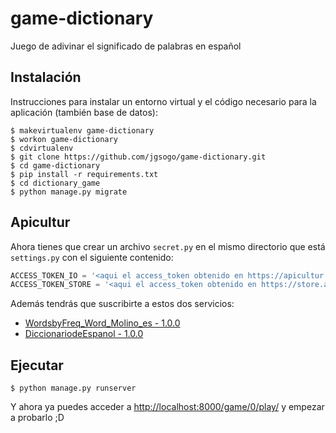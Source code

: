 # game-dictionary
Juego de adivinar el significado de palabras en español


## Instalación
Instrucciones para instalar un entorno virtual y el código necesario para la aplicación (también base de datos):

```
$ makevirtualenv game-dictionary
$ workon game-dictionary
$ cdvirtualenv
$ git clone https://github.com/jgsogo/game-dictionary.git
$ cd game-dictionary
$ pip install -r requirements.txt
$ cd dictionary_game
$ python manage.py migrate
```

## Apicultur
Ahora tienes que crear un archivo `secret.py` en el mismo directorio que está `settings.py` con el siguiente contenido:

```python
ACCESS_TOKEN_IO = '<aqui el access_token obtenido en https://apicultur.io/>'
ACCESS_TOKEN_STORE = '<aqui el access_token obtenido en https://store.apicultur.com/>'
```

Además tendrás que suscribirte a estos dos servicios:

 * [WordsbyFreq_Word_Molino_es - 1.0.0](http://apicultur.io/apis/info?name=WordsbyFreq_Word_Molino_es&version=1.0.0&provider=MolinodeIdeas)
 * [DiccionariodeEspanol - 1.0.0](https://store.apicultur.com/apis/info?name=DiccionariodeEspanol&version=1.0.0&provider=MolinodeIdeas)


## Ejecutar

```
$ python manage.py runserver
```

Y ahora ya puedes acceder a [http://localhost:8000/game/0/play/](http://localhost:8000/game/0/play/) y empezar a probarlo ;D